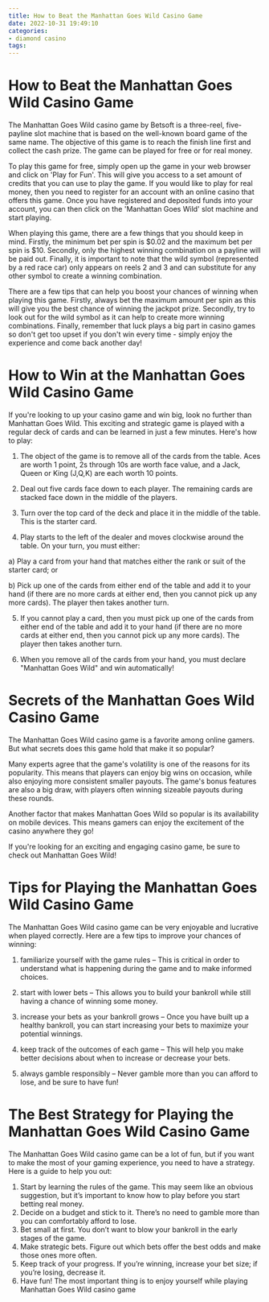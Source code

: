 ```yaml
---
title: How to Beat the Manhattan Goes Wild Casino Game
date: 2022-10-31 19:49:10
categories:
- diamond casino
tags:
---
```



#  How to Beat the Manhattan Goes Wild Casino Game

The Manhattan Goes Wild casino game by Betsoft is a three-reel, five-payline slot machine that is based on the well-known board game of the same name. The objective of this game is to reach the finish line first and collect the cash prize. The game can be played for free or for real money.

To play this game for free, simply open up the game in your web browser and click on 'Play for Fun'. This will give you access to a set amount of credits that you can use to play the game. If you would like to play for real money, then you need to register for an account with an online casino that offers this game. Once you have registered and deposited funds into your account, you can then click on the 'Manhattan Goes Wild' slot machine and start playing.

When playing this game, there are a few things that you should keep in mind. Firstly, the minimum bet per spin is $0.02 and the maximum bet per spin is $10. Secondly, only the highest winning combination on a payline will be paid out. Finally, it is important to note that the wild symbol (represented by a red race car) only appears on reels 2 and 3 and can substitute for any other symbol to create a winning combination.

There are a few tips that can help you boost your chances of winning when playing this game. Firstly, always bet the maximum amount per spin as this will give you the best chance of winning the jackpot prize. Secondly, try to look out for the wild symbol as it can help to create more winning combinations. Finally, remember that luck plays a big part in casino games so don't get too upset if you don't win every time - simply enjoy the experience and come back another day!

#  How to Win at the Manhattan Goes Wild Casino Game

If you're looking to up your casino game and win big, look no further than Manhattan Goes Wild. This exciting and strategic game is played with a regular deck of cards and can be learned in just a few minutes. Here's how to play:

1. The object of the game is to remove all of the cards from the table. Aces are worth 1 point, 2s through 10s are worth face value, and a Jack, Queen or King (J,Q,K) are each worth 10 points.

2. Deal out five cards face down to each player. The remaining cards are stacked face down in the middle of the players.

3. Turn over the top card of the deck and place it in the middle of the table. This is the starter card.

4. Play starts to the left of the dealer and moves clockwise around the table. On your turn, you must either:

a) Play a card from your hand that matches either the rank or suit of the starter card; or

b) Pick up one of the cards from either end of the table and add it to your hand (if there are no more cards at either end, then you cannot pick up any more cards). The player then takes another turn.

5. If you cannot play a card, then you must pick up one of the cards from either end of the table and add it to your hand (if there are no more cards at either end, then you cannot pick up any more cards). The player then takes another turn.

6. When you remove all of the cards from your hand, you must declare "Manhattan Goes Wild" and win automatically!

#  Secrets of the Manhattan Goes Wild Casino Game

The Manhattan Goes Wild casino game is a favorite among online gamers. But what secrets does this game hold that make it so popular?

Many experts agree that the game's volatility is one of the reasons for its popularity. This means that players can enjoy big wins on occasion, while also enjoying more consistent smaller payouts. The game's bonus features are also a big draw, with players often winning sizeable payouts during these rounds.

Another factor that makes Manhattan Goes Wild so popular is its availability on mobile devices. This means gamers can enjoy the excitement of the casino anywhere they go!

If you're looking for an exciting and engaging casino game, be sure to check out Manhattan Goes Wild!

#  Tips for Playing the Manhattan Goes Wild Casino Game

The Manhattan Goes Wild casino game can be very enjoyable and lucrative when played correctly. Here are a few tips to improve your chances of winning:

1. familiarize yourself with the game rules – This is critical in order to understand what is happening during the game and to make informed choices.

2. start with lower bets – This allows you to build your bankroll while still having a chance of winning some money.

3. increase your bets as your bankroll grows – Once you have built up a healthy bankroll, you can start increasing your bets to maximize your potential winnings.

4. keep track of the outcomes of each game – This will help you make better decisions about when to increase or decrease your bets.

5. always gamble responsibly – Never gamble more than you can afford to lose, and be sure to have fun!

#  The Best Strategy for Playing the Manhattan Goes Wild Casino Game

The Manhattan Goes Wild casino game can be a lot of fun, but if you want to make the most of your gaming experience, you need to have a strategy. Here is a guide to help you out:

1. Start by learning the rules of the game. This may seem like an obvious suggestion, but it’s important to know how to play before you start betting real money.
2. Decide on a budget and stick to it. There’s no need to gamble more than you can comfortably afford to lose.
3. Bet small at first. You don’t want to blow your bankroll in the early stages of the game.
4. Make strategic bets. Figure out which bets offer the best odds and make those ones more often.
5. Keep track of your progress. If you’re winning, increase your bet size; if you’re losing, decrease it.
6. Have fun! The most important thing is to enjoy yourself while playing Manhattan Goes Wild casino game
